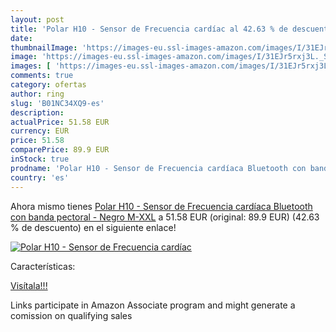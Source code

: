 ```yaml
---
layout: post
title: 'Polar H10 - Sensor de Frecuencia cardíac al 42.63 % de descuento'
date: 
thumbnailImage: 'https://images-eu.ssl-images-amazon.com/images/I/31EJr5rxj3L._SL200_.jpg'
image: 'https://images-eu.ssl-images-amazon.com/images/I/31EJr5rxj3L._SL200_.jpg'
images: [ 'https://images-eu.ssl-images-amazon.com/images/I/31EJr5rxj3L._SL200_.jpg' ]
comments: true
category: ofertas
author: ring
slug: 'B01NC34XQ9-es'
description:
actualPrice: 51.58 EUR
currency: EUR
price: 51.58
comparePrice: 89.9 EUR
inStock: true
prodname: 'Polar H10 - Sensor de Frecuencia cardíaca Bluetooth con banda pectoral - Negro  M-XXL'
country: 'es'
---
```


Ahora mismo tienes [Polar H10 - Sensor de Frecuencia cardíaca Bluetooth con banda pectoral - Negro  M-XXL](https://www.amazon.es/dp/B01NC34XQ9/?tag=tolees-21) a 51.58 EUR (original: 89.9 EUR) (42.63 %  de descuento) en el siguiente enlace!

[![Polar H10 - Sensor de Frecuencia cardíac](https://images-eu.ssl-images-amazon.com/images/I/31EJr5rxj3L._SL200_.jpg)](https://www.amazon.es/dp/B01NC34XQ9/?tag=tolees-21)

Características:


[Visítala!!!](https://www.amazon.es/dp/B01NC34XQ9/?tag=tolees-21)

Links participate in Amazon Associate program and might generate a comission on qualifying sales
